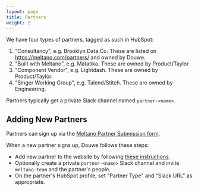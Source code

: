 ```yaml
---
layout: page
title: Partners
weight: 2
---
```


We have four types of partners, tagged as such in HubSpot:

1. "Consultancy", e.g. Brooklyn Data Co. These are listed on https://meltano.com/partners/ and owned by Douwe.
2. "Built with Meltano", e.g. Matatika. These are owned by Product/Taylor
3. "Component Vendor", e.g. Lightdash. These are owned by Product/Taylor.
4. "Singer Working Group", e.g. Talend/Stitch. These are owned by Engineering.

Partners typically get a private Slack channel named `partner-<name>`.

## Adding New Partners

Partners can sign up via the [Meltano Partner Submission form](https://docs.google.com/forms/d/e/1FAIpQLSfJUj7IHLKTV5vFxn8Xf5mSWtWpk7WU35LE0Ex3zfsyP8XO7Q/viewform?usp=sf_link).

When a new partner signs up, Douwe follows these steps:

- Add new partner to the website by following [these instructions](/marketing/wordpress#partners).
- Optionally create a private `partner-<name>` Slack channel and invite `meltano-team` and the partner's people.
- On the partner's HubSpot profile, set "Partner Type" and "Slack URL" as appropriate.
